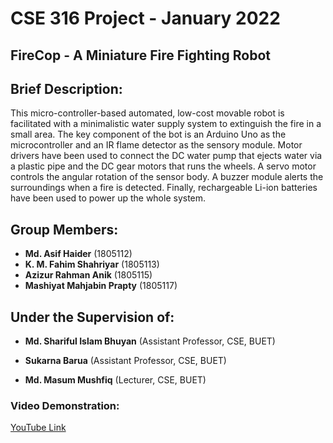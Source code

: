 # CSE 316 Project - January 2022

## FireCop - A Miniature Fire Fighting Robot


## Brief Description: 

This micro-controller-based automated, low-cost movable robot is facilitated with a minimalistic water supply system to extinguish the fire in a small area. The key component of the bot is an Arduino Uno as the microcontroller and an IR flame detector as the sensory module. Motor drivers have been used to connect the DC water pump that ejects water via a plastic pipe and the DC gear motors that runs the wheels. A servo motor controls the angular rotation of the sensor body. A buzzer module alerts the surroundings when a fire is detected. Finally, rechargeable Li-ion batteries have been used to power up the whole system. 


## Group Members: 

- **Md. Asif Haider** (1805112)
- **K. M. Fahim Shahriyar** (1805113)
- **Azizur Rahman Anik** (1805115)
- **Mashiyat Mahjabin Prapty** (1805117)


## Under the Supervision of:

- **Md. Shariful Islam Bhuyan** 
(Assistant Professor, CSE, BUET)

- **Sukarna Barua**
(Assistant Professor, CSE, BUET)

- **Md. Masum Mushfiq**
(Lecturer, CSE, BUET)

### Video Demonstration: 
[YouTube Link](https://youtu.be/CnTP4tx_aeA)
